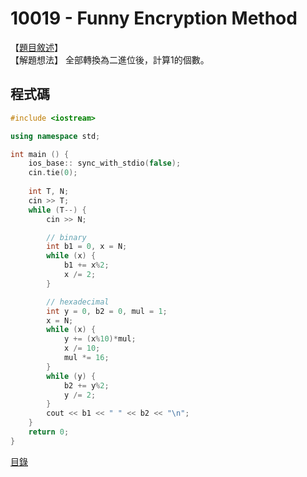 10019 - Funny Encryption Method
======
【[題目敘述]】  
【解題想法】 全部轉換為二進位後，計算1的個數。
            

程式碼
------
```c++ {.linenums}
#include <iostream>

using namespace std;

int main () {
    ios_base:: sync_with_stdio(false);
    cin.tie(0);
    
    int T, N;
    cin >> T;
    while (T--) {
        cin >> N;

        // binary
        int b1 = 0, x = N;
        while (x) {
            b1 += x%2;
            x /= 2; 
        }

        // hexadecimal
        int y = 0, b2 = 0, mul = 1;
        x = N;
        while (x) {
            y += (x%10)*mul;
            x /= 10;
            mul *= 16;
        }
        while (y) {
            b2 += y%2;
            y /= 2;
        }
        cout << b1 << " " << b2 << "\n";
    }
    return 0;
}
```

[目錄](../front_page.md)

[題目敘述]:https://onlinejudge.org/index.php?option=com_onlinejudge&Itemid=8&category=12&page=show_problem&problem=960